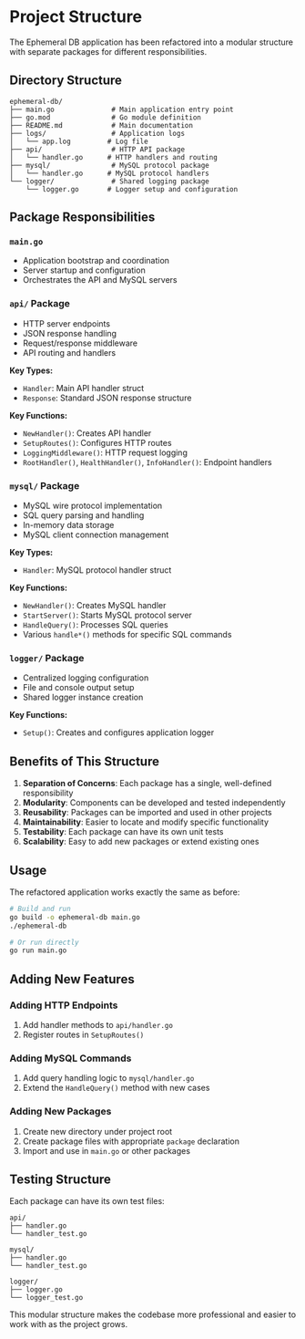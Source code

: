 # Project Structure

The Ephemeral DB application has been refactored into a modular structure with separate packages for different responsibilities.

## Directory Structure

```
ephemeral-db/
├── main.go              # Main application entry point
├── go.mod               # Go module definition
├── README.md            # Main documentation
├── logs/                # Application logs
│   └── app.log         # Log file
├── api/                 # HTTP API package
│   └── handler.go      # HTTP handlers and routing
├── mysql/               # MySQL protocol package
│   └── handler.go      # MySQL protocol handlers
└── logger/              # Shared logging package
    └── logger.go       # Logger setup and configuration
```

## Package Responsibilities

### `main.go`
- Application bootstrap and coordination
- Server startup and configuration
- Orchestrates the API and MySQL servers

### `api/` Package
- HTTP server endpoints
- JSON response handling
- Request/response middleware
- API routing and handlers

**Key Types:**
- `Handler`: Main API handler struct
- `Response`: Standard JSON response structure

**Key Functions:**
- `NewHandler()`: Creates API handler
- `SetupRoutes()`: Configures HTTP routes
- `LoggingMiddleware()`: HTTP request logging
- `RootHandler()`, `HealthHandler()`, `InfoHandler()`: Endpoint handlers

### `mysql/` Package
- MySQL wire protocol implementation
- SQL query parsing and handling
- In-memory data storage
- MySQL client connection management

**Key Types:**
- `Handler`: MySQL protocol handler struct

**Key Functions:**
- `NewHandler()`: Creates MySQL handler
- `StartServer()`: Starts MySQL protocol server
- `HandleQuery()`: Processes SQL queries
- Various `handle*()` methods for specific SQL commands

### `logger/` Package
- Centralized logging configuration
- File and console output setup
- Shared logger instance creation

**Key Functions:**
- `Setup()`: Creates and configures application logger

## Benefits of This Structure

1. **Separation of Concerns**: Each package has a single, well-defined responsibility
2. **Modularity**: Components can be developed and tested independently
3. **Reusability**: Packages can be imported and used in other projects
4. **Maintainability**: Easier to locate and modify specific functionality
5. **Testability**: Each package can have its own unit tests
6. **Scalability**: Easy to add new packages or extend existing ones

## Usage

The refactored application works exactly the same as before:

```bash
# Build and run
go build -o ephemeral-db main.go
./ephemeral-db

# Or run directly
go run main.go
```

## Adding New Features

### Adding HTTP Endpoints
1. Add handler methods to `api/handler.go`
2. Register routes in `SetupRoutes()`

### Adding MySQL Commands
1. Add query handling logic to `mysql/handler.go`
2. Extend the `HandleQuery()` method with new cases

### Adding New Packages
1. Create new directory under project root
2. Create package files with appropriate `package` declaration
3. Import and use in `main.go` or other packages

## Testing Structure

Each package can have its own test files:

```
api/
├── handler.go
└── handler_test.go

mysql/
├── handler.go
└── handler_test.go

logger/
├── logger.go
└── logger_test.go
```

This modular structure makes the codebase more professional and easier to work with as the project grows.
